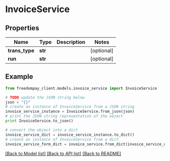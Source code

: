 # InvoiceService


## Properties
Name | Type | Description | Notes
------------ | ------------- | ------------- | -------------
**trans_type** | **str** |  | [optional] 
**run** | **str** |  | [optional] 

## Example

```python
from freedompay_client.models.invoice_service import InvoiceService

# TODO update the JSON string below
json = "{}"
# create an instance of InvoiceService from a JSON string
invoice_service_instance = InvoiceService.from_json(json)
# print the JSON string representation of the object
print InvoiceService.to_json()

# convert the object into a dict
invoice_service_dict = invoice_service_instance.to_dict()
# create an instance of InvoiceService from a dict
invoice_service_form_dict = invoice_service.from_dict(invoice_service_dict)
```
[[Back to Model list]](../README.md#documentation-for-models) [[Back to API list]](../README.md#documentation-for-api-endpoints) [[Back to README]](../README.md)


